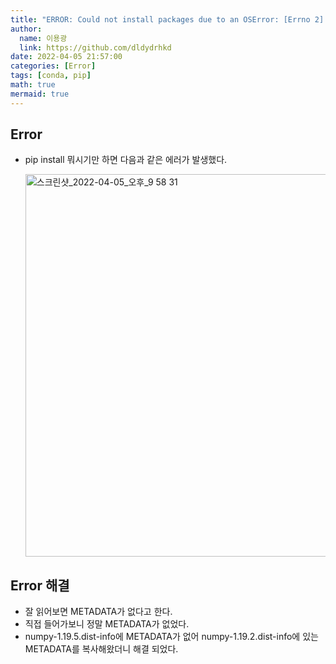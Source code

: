 ```yaml
---
title: "ERROR: Could not install packages due to an OSError: [Errno 2] No such file or directory: '/Users/lyk/opt/anaconda3/envs/env01/lib/python3.6/site-packages/numpy-1.19.5.dist-info/METADATA’"
author:
  name: 이용광
  link: https://github.com/dldydrhkd
date: 2022-04-05 21:57:00
categories: [Error]
tags: [conda, pip]
math: true
mermaid: true
---
```

## Error

- pip install 뭐시기만 하면 다음과 같은 에러가 발생했다.
    
    <img width="612" alt="스크린샷_2022-04-05_오후_9 58 31" src="https://user-images.githubusercontent.com/48857296/162193415-ad57b3b9-1ad1-44e2-beac-1e77c85b2877.png">
    

## Error 해결

- 잘 읽어보면 METADATA가 없다고 한다.
- 직접 들어가보니 정말 METADATA가 없었다.
- numpy-1.19.5.dist-info에 METADATA가 없어 numpy-1.19.2.dist-info에 있는 METADATA를 복사해왔더니 해결 되었다.
